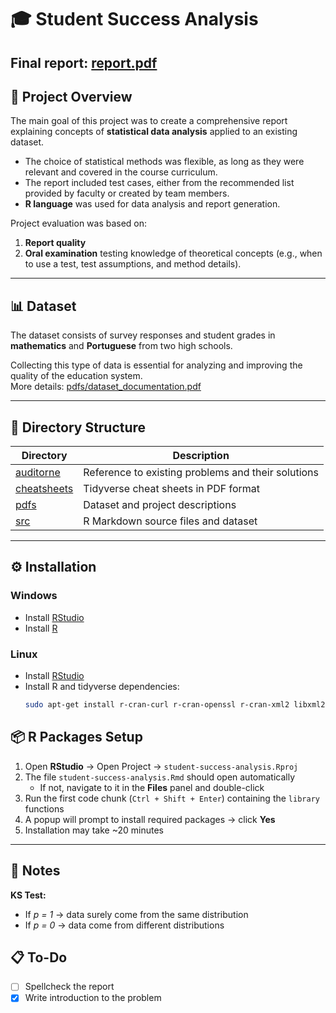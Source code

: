 # 🎓 Student Success Analysis

## Final report: [report.pdf](./report.pdf)

## 📖 Project Overview

The main goal of this project was to create a comprehensive report explaining concepts of **statistical data analysis** applied to an existing dataset.
 
- The choice of statistical methods was flexible, as long as they were relevant and covered in the course curriculum.
- The report included test cases, either from the recommended list provided by faculty or created by team members.
- **R language** was used for data analysis and report generation.

Project evaluation was based on:

1. **Report quality**
2. **Oral examination** testing knowledge of theoretical concepts (e.g., when to use a test, test assumptions, and method details).

---

## 📊 Dataset

The dataset consists of survey responses and student grades in **mathematics** and **Portuguese** from two high schools.

Collecting this type of data is essential for analyzing and improving the quality of the education system.  
More details: [pdfs/dataset_documentation.pdf](./pdfs/dataset_documentation.pdf)

---

## 📂 Directory Structure

| Directory                     | Description                                        |
| ----------------------------- | -------------------------------------------------- |
| [auditorne](./auditorne/)     | Reference to existing problems and their solutions |
| [cheatsheets](./cheatsheets/) | Tidyverse cheat sheets in PDF format               |
| [pdfs](./pdfs/)               | Dataset and project descriptions                   |
| [src](./src/)                 | R Markdown source files and dataset                |

---

## ⚙️ Installation

### Windows

- Install [RStudio](https://www.rstudio.com/products/rstudio/download/#download)
- Install [R](https://cran.r-project.org/bin/windows/base/)

### Linux

- Install [RStudio](https://www.rstudio.com/products/rstudio/download/#download)
- Install R and tidyverse dependencies:
  ```bash
  sudo apt-get install r-cran-curl r-cran-openssl r-cran-xml2 libxml2-dev
  ```

## 📦 R Packages Setup

1. Open **RStudio** → Open Project → `student-success-analysis.Rproj`
2. The file `student-success-analysis.Rmd` should open automatically
   - If not, navigate to it in the **Files** panel and double-click
3. Run the first code chunk (`Ctrl + Shift + Enter`) containing the `library` functions
4. A popup will prompt to install required packages → click **Yes**
5. Installation may take ~20 minutes

---

## 📝 Notes

**KS Test:**

- If _p = 1_ → data surely come from the same distribution
- If _p = 0_ → data come from different distributions

## 📋 To-Do

- [ ] Spellcheck the report
- [x] Write introduction to the problem
